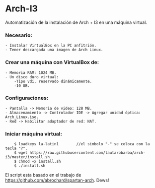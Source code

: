 # Arch-I3
Automatización de la instalación de Arch + I3 en una máquina virtual.

### Necesario:
	- Instalar VirtualBox en la PC anfitrión.
	- Tener descargada una imagen de Arch Linux.

### Crear una máquina con VirtualBox de:
	- Memoria RAM: 1024 MB.
	- Un disco duro virtual:
		-Tipo vdi, reservado dinámicamente.
		-10 GB.

### Configuraciones:
	- Pantalla -> Memoria de video: 128 MB.
	- Almacenamiento -> Controlador IDE -> Agregar unidad óptica: Arch_Linux.iso.
	- Red -> Habilitar adaptador de red: NAT.

### Iniciar máquina virtual:
```
	$ loadkeys la-latin1		//el simbolo "-" se coloca con la tecla "?".
	$ wget https://raw.githubusercontent.com/lautarobarba/arch-i3/master/install.sh
	$ chmod +x install.sh
	$ ./install.sh
```

El script esta basado en el trabajo de https://github.com/abrochard/spartan-arch. Dews!
